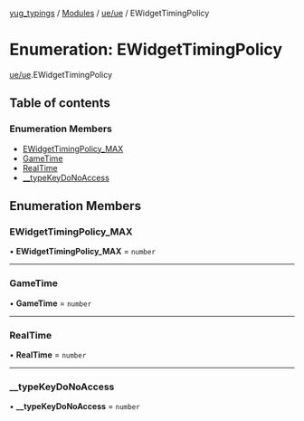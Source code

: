 [yug_typings](../README.md) / [Modules](../modules.md) / [ue/ue](../modules/ue_ue.md) / EWidgetTimingPolicy

# Enumeration: EWidgetTimingPolicy

[ue/ue](../modules/ue_ue.md).EWidgetTimingPolicy

## Table of contents

### Enumeration Members

- [EWidgetTimingPolicy\_MAX](ue_ue.EWidgetTimingPolicy.md#ewidgettimingpolicy_max)
- [GameTime](ue_ue.EWidgetTimingPolicy.md#gametime)
- [RealTime](ue_ue.EWidgetTimingPolicy.md#realtime)
- [\_\_typeKeyDoNoAccess](ue_ue.EWidgetTimingPolicy.md#__typekeydonoaccess)

## Enumeration Members

### EWidgetTimingPolicy\_MAX

• **EWidgetTimingPolicy\_MAX** = `number`

___

### GameTime

• **GameTime** = `number`

___

### RealTime

• **RealTime** = `number`

___

### \_\_typeKeyDoNoAccess

• **\_\_typeKeyDoNoAccess** = `number`
